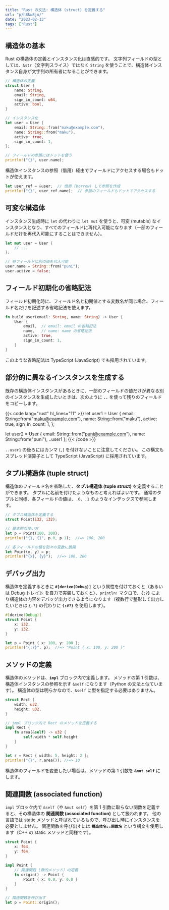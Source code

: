 ```yaml
---
title: "Rust の文法: 構造体 (struct) を定義する"
url: "p/h8kw8ju/"
date: "2023-02-13"
tags: ["Rust"]
---
```


構造体の基本
----

Rust の構造体の定義とインスタンス化は直感的です。
文字列フィールドの型としては、`&str`（文字列スライス）ではなく `String` を使うことで、構造体インスタンス自身が文字列の所有者になることができます。

```rust
// 構造体の定義
struct User {
    name: String,
    email: String,
    sign_in_count: u64,
    active: bool,
}

// インスタンス化
let user = User {
    email: String::from("maku@example.com"),
    name: String::from("maku"),
    active: true,
    sign_in_count: 1,
};

// フィールドの参照にはドットを使う
println!("{}", user.name);
```

構造体インスタンスの参照（借用）経由でフィールドにアクセスする場合もドットが使えます。

```rust
let user_ref = &user;  // 借用 (borrow) して参照を作成
println!("{}", user_ref.name);  // 参照のフィールドもドットでアクセスする
```


可変な構造体
----

インスタンス生成時に `let` の代わりに `let mut` を使うと、可変 (mutable) なインスタンスとなり、すべてのフィールドに再代入可能になります（一部のフィールドだけを再代入可能にすることはできません）。

```rust
let mut user = User {
    // ...
};

// 各フィールドに別の値を代入可能
user.name = String::from("puni");
user.active = false;
```


フィールド初期化の省略記法
----

フィールド初期化時に、フィールド名と初期値とする変数名が同じ場合、フィールド名だけを記述する省略記法を使えます。

```rust
fn build_user(email: String, name: String) -> User {
    User {
        email,  // email: email の省略記法
        name,   // name: name の省略記法
        active: true,
        sign_in_count: 1,
    }
}
```

このような省略記法は TypeScript (JavaScript) でも採用されています。


部分的に異なるインスタンスを生成する
----

既存の構造体インスタンスがあるときに、一部のフィールドの値だけが異なる別のインスタンスを生成したいときは、次のように __`..`__ を使って残りのフィールドをコピーします。

{{< code lang="rust" hl_lines="11" >}}
let user1 = User {
    email: String::from("maku@example.com"),
    name: String::from("maku"),
    active: true,
    sign_in_count: 1,
};

let user2 = User {
    email: String::from("puni@example.com"),
    name: String::from("puni"),
    ..user1
};
{{< /code >}}

`..user1` の後ろにはカンマ (`,`) を付けないことに注意してください。
この構文もスプレッド演算子として TypeScript (JavaScript) に採用されています。


タプル構造体 (tuple struct)
----

構造体のフィールド名を省略した、__タプル構造体 (tuple struct)__ を定義することができます。
タプルに名前を付けたようなものと考えればよいです。
通常のタプルと同様、各フィールドの値は、`.0`、`.1` のようなインデックスで参照します。

```rust
// タプル構造体を定義する
struct Point(i32, i32);

// 基本的な使い方
let p = Point(100, 200);
println!("{}, {}", p.0, p.1);  //=> 100, 200

// 各フィールドの値を別々の変数に展開
let Point(x, y) = p;
println!("{x}, {y}");  //=> 100, 200
```


デバッグ出力
----

構造体を定義するときに __`#[derive(Debug)]`__ という属性を付けておくと（あるいは [Debug トレイト](https://doc.rust-lang.org/std/fmt/trait.Debug.html) を自力で実装しておくと）、`println!` マクロで、__`{:?}`__ により構造体の内容をデバッグ出力できるようになります（複数行で整形して出力したいときは `{:?}` の代わりに __`{:#?}`__ を使用します）。

```rust
#[derive(Debug)]
struct Point {
    x: i32,
    y: i32,
}

let p = Point { x: 100, y: 200 };
println!("{:?}", p);  //=> "Point { x: 100, y: 200 }"
```


メソッドの定義
----

構造体のメソッドは、__`impl`__ ブロック内で定義します。
メソッドの第 1 引数は、構造体インスタンスの参照を示す `&self` になります（Python の文法と似ています）。
構造体の型は明らかなので、`&self` に型を指定する必要はありません。

```rust
struct Rect {
    width: u32,
    height: u32,
}

// impl ブロック内で Rect のメソッドを定義する
impl Rect {
    fn area(&self) -> u32 {
        self.width * self.height
    }
}

let r = Rect { width: 5, height: 2 };
println!("{}", r.area()); //=> 10
```

構造体のフィールドを変更したい場合は、メソッドの第 1 引数を __`&mut self`__ にします。


関連関数 (associated function)
----

`impl` ブロック内で `&self`（や `&mut self`）を第 1 引数に取らない関数を定義すると、その構造体の __関連関数 (associated function)__ として扱われます。
他の言語では static メソッドと呼ばれているもので、呼び出し時にインスタンスを必要としません。
関連関数を呼び出すには __`構造体名::関数名`__ という構文を使用します（C++ の static メソッドと同様です）。

```rust
struct Point {
    x: f64,
    y: f64,
}

impl Point {
    // 関連関数 (静的メソッド）の定義
    fn origin() -> Point {
        Point { x: 0.0, y: 0.0 }
    }
}

// 関連関数を呼び出す
let p = Point::origin();
```

